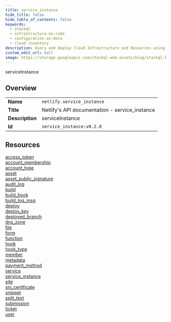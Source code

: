 ```yaml
---
title: service_instance
hide_title: false
hide_table_of_contents: false
keywords:
  - stackql
  - infrastructure-as-code
  - configuration-as-data
  - cloud inventory
description: Query and Deploy Cloud Infrastructure and Resources using SQL
custom_edit_url: null
image: https://storage.googleapis.com/stackql-web-assets/blog/stackql-blog-post-featured-image.png
---
```

serviceInstance  
    

## Overview
<table><tbody>
<tr><td><b>Name</b></td><td><code>netlify.service_instance</code></td></tr>
<tr><td><b>Title</b></td><td>Netlify's API documentation - service_instance</td></tr>
<tr><td><b>Description</b></td><td>serviceInstance</td></tr>
<tr><td><b>Id</b></td><td><code>service_instance:v0.2.0</code></td></tr>
</tbody></table>

## Resources
<div class="row">
<div class="providerDocColumn">
<a href="/docs/providers/netlify/service_instance/access_token/index.md">access_token</a><br />
<a href="/docs/providers/netlify/service_instance/account_membership/index.md">account_membership</a><br />
<a href="/docs/providers/netlify/service_instance/account_type/index.md">account_type</a><br />
<a href="/docs/providers/netlify/service_instance/asset/index.md">asset</a><br />
<a href="/docs/providers/netlify/service_instance/asset_public_signature/index.md">asset_public_signature</a><br />
<a href="/docs/providers/netlify/service_instance/audit_log/index.md">audit_log</a><br />
<a href="/docs/providers/netlify/service_instance/build/index.md">build</a><br />
<a href="/docs/providers/netlify/service_instance/build_hook/index.md">build_hook</a><br />
<a href="/docs/providers/netlify/service_instance/build_log_msg/index.md">build_log_msg</a><br />
<a href="/docs/providers/netlify/service_instance/deploy/index.md">deploy</a><br />
<a href="/docs/providers/netlify/service_instance/deploy_key/index.md">deploy_key</a><br />
<a href="/docs/providers/netlify/service_instance/deployed_branch/index.md">deployed_branch</a><br />
<a href="/docs/providers/netlify/service_instance/dns_zone/index.md">dns_zone</a><br />
<a href="/docs/providers/netlify/service_instance/file/index.md">file</a><br />
<a href="/docs/providers/netlify/service_instance/form/index.md">form</a><br />
</div>
<div class="providerDocColumn">
<a href="/docs/providers/netlify/service_instance/function/index.md">function</a><br />
<a href="/docs/providers/netlify/service_instance/hook/index.md">hook</a><br />
<a href="/docs/providers/netlify/service_instance/hook_type/index.md">hook_type</a><br />
<a href="/docs/providers/netlify/service_instance/member/index.md">member</a><br />
<a href="/docs/providers/netlify/service_instance/metadata/index.md">metadata</a><br />
<a href="/docs/providers/netlify/service_instance/payment_method/index.md">payment_method</a><br />
<a href="/docs/providers/netlify/service_instance/service/index.md">service</a><br />
<a href="/docs/providers/netlify/service_instance/service_instance/index.md">service_instance</a><br />
<a href="/docs/providers/netlify/service_instance/site/index.md">site</a><br />
<a href="/docs/providers/netlify/service_instance/sni_certificate/index.md">sni_certificate</a><br />
<a href="/docs/providers/netlify/service_instance/snippet/index.md">snippet</a><br />
<a href="/docs/providers/netlify/service_instance/split_test/index.md">split_test</a><br />
<a href="/docs/providers/netlify/service_instance/submission/index.md">submission</a><br />
<a href="/docs/providers/netlify/service_instance/ticket/index.md">ticket</a><br />
<a href="/docs/providers/netlify/service_instance/user/index.md">user</a><br />
</div>
</div>

